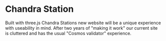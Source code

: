 # Chandra Station

Built with three.js Chandra Stations new website will be a unique experience with useability in mind. After two years of "making it work" our current site is cluttered and has the usual "Cosmos validator" experience.